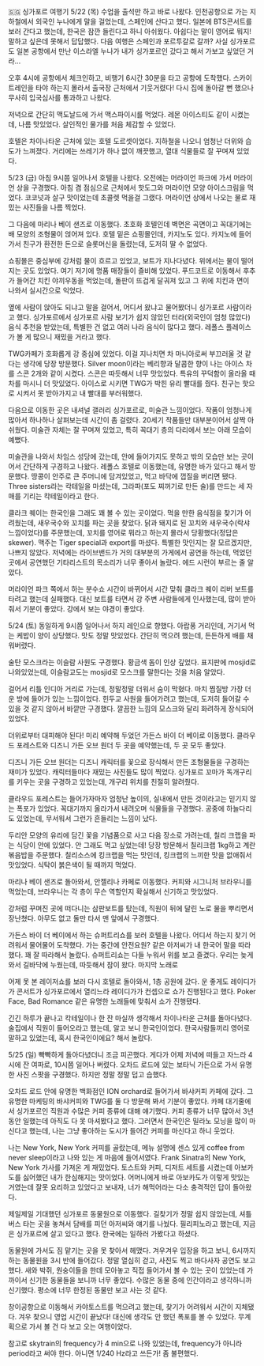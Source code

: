 🇸🇬 싱가포르 여행기
5/22 (목)
수업을 출석만 하고 바로 나왔다. 인천공항으로 가는 지하철에서 외국인 누나에게 말을 걸었는데, 스페인에 산다고 했다. 일본에 BTS콘서트를 보러 간다고 했는데, 한국은 잠깐 들린다고 하니 아쉬웠다. 아쉽다는 말이 영어로 뭐지! 말하고 싶은데 못해서 답답했다. 다음 여행은 스페인과 포르투갈로 갈까? 사실 싱가포르도 일본 공항에서 만난 이스라엘 누나가 내가 싱가포르인 갔다고 해서 가보고 싶었던 거라...

오후 4시에 공항에서 체크인하고, 비행기 6시간 30분을 타고 공항에 도착했다. 스카이트레인을 타야 하는지 몰라서 출국장 근처에서 기웃거렸다! 다시 집에 돌아갈 뻔 했으나 무사히 입국심사를 통과하고 나왔다.

저녁으로 간단히 맥도날드에 가서 맥스파이시를 먹었다. 레몬 아이스티도 같이 시켰는데, 나름 맛있었다. 살인적인 물가를 처음 체감할 수 있었다.

호텔은 차이나타운 근처에 있는 호텔 도르셋이었다. 지하철을 나오니 엄청난 더위와 습도가 느껴졌다. 거리에는 쓰레기가 하나 없이 깨끗했고, 열대 식물들로 잘 꾸며져 있었다.

5/23 (금)
아침 9시쯤 일어나서 호텔을 나왔다. 오전에는 머라이언 파크에 가서 머라이언 상을 구경했다. 아침 겸 점심으로 근처에서 핫도그와 머라이언 모양 아이스크림을 먹었다. 코코넛과 살구 맛이었는데 초콜렛 먹을걸 그랬다. 머라이언 상에서 나오는 물로 재밌는 사진들을 나름 찍었다.

그 다음에 마리나 베이 샌즈로 이동했다. 초호화 호텔인데 벽면은 곡면이고 꼭대기에는 배 모양의 조형물이 얹어져 있다. 호텔 밑은 쇼핑몰인데, 카지노도 있다. 카지노에 들어가서 친구가 환전한 돈으로 슬롯머신을 돌렸는데, 도저히 딸 수 없었다.

쇼핑몰은 중심부에 강처럼 물이 흐르고 있었고, 보트가 지나다녔다. 위에서는 물이 떨어지는 곳도 있었다. 여기 저기에 명품 매장들이 즐비해 있었다. 푸드코트로 이동해서 후추가 들어간 치킨 야끼우동을 먹었는데, 돌판이 뜨겁게 달궈져 있고 그 위에 치킨과 면이 나와서 실시간으로 익었다.

옆에 사람이 앉아도 되냐고 말을 걸어서, 어디서 왔냐고 물어봤더니 싱가포르 사람이라고 했다. 싱가포르에서 싱가포르 사람 보기가 쉽지 않았던 터라(외국인이 엄청 많았다) 음식 추천을 받았는데, 특별한 건 없고 여러 나라 음식이 많다고 했다. 레폴스 플레이스가 볼 게 많으니 재밌을 거라고 했다.

TWG카페가 호화롭게 강 중심에 있었다. 이걸 지나치면 차 마니아로써 부끄러울 것 같다는 생각에 당장 방문했다. Silver moon이라는 베리향과 달콤한 향이 나는 아이스 차를 스콘 2개와 같이 시켰다. 스콘은 따듯해서 너무 맛있었다. 특유의 꾸덕함이 올라올 때 차를 마시니 더 맛있었다. 아이스로 시키면 TWG가 박힌 유리 빨대를 줬다. 친구는 핫으로 시켜서 못 받아가지고 내 빨대를 부러워했다.

다음으로 이동한 곳은 내셔널 갤러리 싱가포르로, 미술관 느낌이었다. 작품이 엄청나게 많아서 하나하나 살펴보는데 시간이 좀 걸렸다. 20세기 작품들만 대부분이어서 살짝 아쉬웠다. 미술관 자체는 잘 꾸며져 있었고, 특히 꼭대기 층의 다리에서 보는 아래 모습이 예뻤다.

미술관을 나와서 차임스 성당에 갔는데, 안에 들어가지도 못하고 밖의 모습만 보는 곳이어서 간단하게 구경하고 나왔다. 레폴스 호텔로 이동했는데, 유명한 바가 있다고 해서 방문했다. 땅콩이 안주로 큰 주머니에 담겨있었고, 먹고 바닥에 껍질을 버리면 됐다. Three sisters라는 칵테일을 마셨는데, 그라파(포도 찌꺼기로 만든 술)를 만드는 세 자매를 기리는 칵테일이라고 한다.

클라크 퀘이는 한국인을 그래도 꽤 볼 수 있는 곳이었다. 먹을 만한 음식점을 찾기가 어려웠는데, 새우국수와 꼬치를 파는 곳을 찾았다. 닭과 돼지로 된 꼬치와 새우국수(락샤 느낌이었다)를 주문했는데, 꼬치를 영어로 뭐라고 하는지 몰라서 당황했다(정답은 skewer). 맥주는 Tiger special과 export를 마셨다. 특별한 맛인지는 잘 모르겠지만, 나쁘지 않았다. 저녁에는 라이브밴드가 거의 대부분의 가게에서 공연을 하는데, 먹었던 곳에서 공연했던 기타리스트의 목소리가 너무 좋아서 놀랐다. 에드 시런이 부르는 줄 알았다.

머라이언 파크 쪽에서 하는 분수쇼 시간이 바뀌어서 시간 맞춰 클라크 퀘이 리버 보트를 타려고 했는데 실패했다. 대신 보트를 타면서 강 주변 사람들에게 인사했는데, 많이 받아줘서 기분이 좋았다. 강에서 보는 야경이 좋았다.

5/24 (토)
동일하게 9시쯤 일어나서 하지 레인으로 향했다. 아랍풍 거리인데, 거기서 먹는 케밥이 양이 상당했다. 맛도 정말 맛있었다. 간단히 먹으려 했는데, 든든하게 배를 채워버렸다.

술탄 모스크라는 이슬람 사원도 구경했다. 황금색 돔이 인상 깊었다. 표지판에 mosjid로 나와있었는데, 이슬람교도는 mosjid로 모스크를 말한다는 것을 처음 알았다.

걸어서 리틀 인디아 거리로 가는데, 정말정말 더워서 숨이 막혔다. 마치 찜질방 가장 더운 방에 들어가 있는 느낌이었다. 힌두교 사원을 들어가려고 했는데, 도저히 들어갈 수 있을 것 같지 않아서 바깥만 구경했다. 깔끔한 느낌의 모스크와 달리 화려하게 장식되어 있었다.

더위로부터 대피해야 된다! 미리 예약해 두었던 가든스 바이 더 베이로 이동했다. 클라우드 포레스트와 디즈니 가든 오브 원더 두 곳을 예약했는데, 두 곳 모두 좋았다.

디즈니 가든 오브 원더는 디즈니 캐릭터를 꽃으로 장식해서 만든 조형물들을 구경하는 재미가 있었다. 캐릭터들마다 재밌는 사진들도 많이 찍었다. 싱가포르 꼬마가 독개구리를 키우는 곳을 구경하고 있었는데, 개구리 위치를 친절히 알려줬다.

클라우드 포레스트는 들어가자마자 엄청난 높이의, 실내에서 만든 것이라고는 믿기지 않는 폭포가 있었다. 꼭대기까지 올라가서 내려오며 식물들을 구경했다. 공중에 하늘다리도 있었는데, 무서워서 그런가 흔들리는 느낌이 났다.

두리안 모양의 유리에 담긴 꽃을 기념품으로 사고 다음 장소로 가려는데, 칠리 크랩을 파는 식당이 안에 있었다. 안 그래도 먹고 싶었는데! 당장 방문해서 칠리크랩 1kg하고 계란 볶음밥을 주문했다. 칠리소스에 킹크랩을 먹는 맛인데, 킹크랩의 느끼한 맛을 없애줘서 맛있었다. 식탁이 붉은색이 될 때까지 먹었다.

마리나 베이 샌즈로 돌아와서, 안젤리나 카페로 이동했다. 커피와 시그니처 브라우니를 먹었는데, 브라우니는 각 층이 무슨 역할인지 확실해서 신기하고 맛있었다.

강처럼 꾸며진 곳에 떠다니는 삼판보트를 탔는데, 직원이 뒤에 달린 노로 물을 뿌리면서 장난쳤다. 아무도 없고 둘만 타서 맨 앞에서 구경했다.

가든스 바이 더 베이에서 하는 슈퍼트리쇼를 보러 호텔을 나왔다. 어디서 하는지 찾기 어려워서 물어물어 도착했다. 가는 중간에 안전요원? 같은 아저씨가 내 한국어 말을 따라했다. 꽤 잘 따라해서 놀랐다. 슈퍼트리쇼는 다들 누워서 위를 보고 즐겼다. 우리는 늦게 와서 길바닥에 누웠는데, 따듯해서 잠이 왔다. 마지막 노래로

어제 못 본 레이저쇼를 보러 다시 호텔로 돌아와서, 1층 공원에 갔다. 운 좋게도 레이디가가 콘서트가 싱가포르에서 열리느라 레이디가가 컨셉으로 쇼가 진행된다고 했다. Poker Face, Bad Romance 같은 유명한 노래들에 맞춰서 쇼가 진행됐다.

긴긴 하루가 끝나고 칵테일이나 한 잔 마실까 생각해서 차이나타운 근처를 돌아다녔다. 술집에서 직원이 들어오라고 했는데, 알고 보니 한국인이었다. 한국사람들끼리 영어로 말하고 있었는데, 혹시 한국인이에요? 해서 놀랐다.

5/25 (일)
빡빡하게 돌아다녔더니 조금 피곤했다. 게다가 어제 저녁에 떠들고 자느라 4시에 잔 여파로, 10시쯤 일어나 버렸다. 오차드 로드에 있는 보타닉 가든으로 가서 유명한 사진 스팟을 구경했다. 하지만 정말 정말 덥고 습했다.

오차드 로드 안에 유명한 백화점인 ION orchard로 들어가서 바샤커피 카페에 갔다. 그 유명한 마케팅의 바샤커피와 TWG를 둘 다 방문해 봐서 기분이 좋았다. 카페 대기줄에서 싱가포르인 직원과 수많은 커피 종류에 대해 얘기했다. 커피 종류가 너무 많아서 3년 동안 일했는데 아직도 다 못 마셔봤다고 했다. 그러면서 한국인은 밀라노 모닝을 많이 마신다고 했는데, 나는 그냥 좋아하는 도시가 들어간 커피를 마신다고 하니 웃었다.

나는 New York, New York 커피를 골랐는데, 메뉴 설명에 센스 있게 coffee from never sleep이라고 나와 있는 게 마음에 들어서였다. Frank Sinatra의 New York, New York 가사를 가져온 게 재밌었다. 토스트와 커피, 디저트 세트를 시켰는데 아보카도를 싫어했던 내가 한심해지는 맛이었다. 어머니에게 바로 아보카도가 이렇게 맛있는 거였는데 잘못 요리하고 있었다고 보내자, 너가 해먹어라는 다소 충격적인 답이 돌아왔다.

제일제일 기대했던 싱가포르 동물원으로 이동했다. 길찾기가 정말 쉽지 않았는데, 셔틀버스 타는 곳을 놓쳐서 담배를 피던 아저씨와 얘기를 나눴다. 필리피노라고 했는데, 지금은 싱가포르에 살고 있다고 했다. 한국에는 일하러 가봤다고 하셨다.

동물원에 가서도 짐 맡기는 곳을 못 찾아서 헤맸다. 겨우겨우 입장을 하고 보니, 6시까지 하는 동물원을 3시 반에 들어갔다. 정말 열심히 걷고, 사진도 찍고 바다사자 공연도 보고 했다. 새와 박쥐, 원숭이들을 한데 모아놓고 직접 들어가서 볼 수 있는 곳이 있었는데 가까이서 신기한 동물들을 보니까 너무 좋았다. 수많은 동물 중에 인간이라고 생각하니까 신기했다. 평소에 너무 한정된 동물만 보고 사는 것 같다.

창이공항으로 이동해서 카야토스트를 먹으려고 했는데, 찾기가 어려워서 시간이 지체됐다. 겨우 찾으니 영업 시간이 끝났다! 대신에 생각도 안 했던 폭포를 볼 수 있었다. 무계획으로 가서 볼 건 다 보고 오는 여행이었다.

참고로 skytrain의 frequency가 4 min으로 나와 있었는데, frequency가 아니라 period라고 써야 한다. 아니면 1/240 Hz라고 쓰든가! 좀 불편했다.
